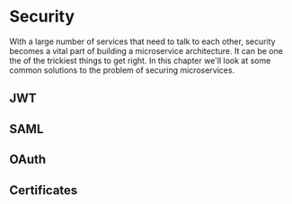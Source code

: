 # Security

With a large number of services that need to talk to each other, security becomes a vital part of building a microservice architecture.
It can be one the of the trickiest things to get right. In this chapter we'll look at some common solutions to the problem
of securing microservices.

## JWT

## SAML

## OAuth

## Certificates
